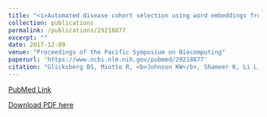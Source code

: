 ```yaml
---
title: "<i>Automated disease cohort selection using word embeddings from Electronic Health Records</i>"
collection: publications
permalink: /publications/29218877
excerpt: "" 
date: 2017-12-09
venue: "Proceedings of the Pacific Symposium on Biocomputing"
paperurl: 'https://www.ncbi.nlm.nih.gov/pubmed/29218877'
citation: "Glicksberg BS, Miotto R, <b>Johnson KW</b>, Shameer K, Li L, Chen R, Dudley JT. Pac Symp Biocomput. 2018;23:145-156. PubMed ID: 29218877"
---
```


[PubMed Link](https://www.ncbi.nlm.nih.gov/pubmed/29218877)

[Download PDF here](https://kippjohnson.com/files/29218877.pdf)

